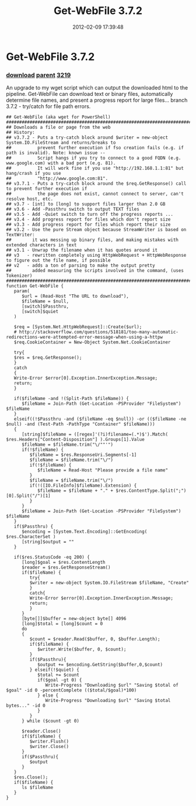 ﻿---
pid:            3218
parent:         3217
children:       3219
poster:         Gwen Dallas
title:          Get-WebFile 3.7.2
date:           2012-02-09 17:39:48
description:    An upgrade to my wget script which can output the downloaded html to the pipeline. Get-WebFile can download text or binary files, automatically determine file names, and present a progress report for large files... branch 3.7.2 - try/catch for file path errors.
format:         posh
---

# Get-WebFile 3.7.2

### [download](3218.ps1) [parent](3217.md) [3219](3219.md)

An upgrade to my wget script which can output the downloaded html to the pipeline. Get-WebFile can download text or binary files, automatically determine file names, and present a progress report for large files... branch 3.7.2 - try/catch for file path errors.

```posh
## Get-WebFile (aka wget for PowerShell)
##############################################################################################################
## Downloads a file or page from the web
## History:
## v3.7.2 - Puts a try-catch block around $writer = new-object System.IO.FileStream and returns/breaks to 
##          prevent further execution if fso creation fails (e.g. if path is invalid). Note: known issue --
##          Script hangs if you try to connect to a good FQDN (e.g. www.google.com) with a bad port (e.g. 81).
##          It will work fine if you use "http://192.168.1.1:81" but hang/crash if you use 
##          "http://www.google.com:81".
## v3.7.1 - Puts a try-catch block around the $req.GetResponse() call to prevent further execution if
##          the page does not exist, cannot connect to server, can't resolve host, etc.
## v3.7 - [int] to [long] to support files larger than 2.0 GB
## v3.6 - Add -Passthru switch to output TEXT files 
## v3.5 - Add -Quiet switch to turn off the progress reports ...
## v3.4 - Add progress report for files which don't report size
## v3.3 - Add progress report for files which report their size
## v3.2 - Use the pure Stream object because StreamWriter is based on TextWriter:
##        it was messing up binary files, and making mistakes with extended characters in text
## v3.1 - Unwrap the filename when it has quotes around it
## v3   - rewritten completely using HttpWebRequest + HttpWebResponse to figure out the file name, if possible
## v2   - adds a ton of parsing to make the output pretty
##        added measuring the scripts involved in the command, (uses Tokenizer)
##############################################################################################################
function Get-WebFile {
   param( 
      $url = (Read-Host "The URL to download"),
      $fileName = $null,
      [switch]$Passthru,
      [switch]$quiet
   )
   
   $req = [System.Net.HttpWebRequest]::Create($url);
   # http://stackoverflow.com/questions/518181/too-many-automatic-redirections-were-attempted-error-message-when-using-a-httpw
   $req.CookieContainer = New-Object System.Net.CookieContainer

   try{
   $res = $req.GetResponse();
   }
   catch
   {
   Write-Error $error[0].Exception.InnerException.Message;
   return;
   }
 
   if($fileName -and !(Split-Path $fileName)) {
      $fileName = Join-Path (Get-Location -PSProvider "FileSystem") $fileName
   } 
   elseif((!$Passthru -and ($fileName -eq $null)) -or (($fileName -ne $null) -and (Test-Path -PathType "Container" $fileName)))
   {
      [string]$fileName = ([regex]'(?i)filename=(.*)$').Match( $res.Headers["Content-Disposition"] ).Groups[1].Value
      $fileName = $fileName.trim("\/""'")
      if(!$fileName) {
         $fileName = $res.ResponseUri.Segments[-1]
         $fileName = $fileName.trim("\/")
         if(!$fileName) { 
            $fileName = Read-Host "Please provide a file name"
         }
         $fileName = $fileName.trim("\/")
         if(!([IO.FileInfo]$fileName).Extension) {
            $fileName = $fileName + "." + $res.ContentType.Split(";")[0].Split("/")[1]
         }
      }
      $fileName = Join-Path (Get-Location -PSProvider "FileSystem") $fileName
   }
   if($Passthru) {
      $encoding = [System.Text.Encoding]::GetEncoding( $res.CharacterSet )
      [string]$output = ""
   }
 
   if($res.StatusCode -eq 200) {
      [long]$goal = $res.ContentLength
      $reader = $res.GetResponseStream()
      if($fileName) {
         try{
         $writer = new-object System.IO.FileStream $fileName, "Create"
         }
         catch{
         Write-Error $error[0].Exception.InnerException.Message;
         return;
         }
      }
      [byte[]]$buffer = new-object byte[] 4096
      [long]$total = [long]$count = 0
      do
      {
         $count = $reader.Read($buffer, 0, $buffer.Length);
         if($fileName) {
            $writer.Write($buffer, 0, $count);
         } 
         if($Passthru){
            $output += $encoding.GetString($buffer,0,$count)
         } elseif(!$quiet) {
            $total += $count
            if($goal -gt 0) {
               Write-Progress "Downloading $url" "Saving $total of $goal" -id 0 -percentComplete (($total/$goal)*100)
            } else {
               Write-Progress "Downloading $url" "Saving $total bytes..." -id 0
            }
         }
      } while ($count -gt 0)
      
      $reader.Close()
      if($fileName) {
         $writer.Flush()
         $writer.Close()
      }
      if($Passthru){
         $output
      }
   }
   $res.Close(); 
   if($fileName) {
      ls $fileName
   }
}
```
